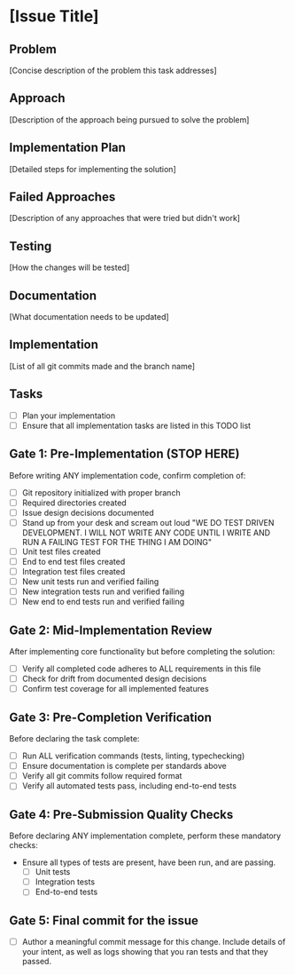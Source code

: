 # [Issue Title]

## Problem
[Concise description of the problem this task addresses]

## Approach
[Description of the approach being pursued to solve the problem]

## Implementation Plan
[Detailed steps for implementing the solution]

## Failed Approaches
[Description of any approaches that were tried but didn't work]

## Testing
[How the changes will be tested]

## Documentation
[What documentation needs to be updated]

## Implementation
[List of all git commits made and the branch name]

## Tasks
- [ ] Plan your implementation
- [ ] Ensure that all implementation tasks are listed in this TODO list

## Gate 1: Pre-Implementation (STOP HERE)
Before writing ANY implementation code, confirm completion of:
- [ ] Git repository initialized with proper branch
- [ ] Required directories created
- [ ] Issue design decisions documented
- [ ] Stand up from your desk and scream out loud "WE DO TEST DRIVEN DEVELOPMENT. I WILL NOT WRITE ANY CODE UNTIL I WRITE AND RUN A FAILING TEST FOR THE THING I AM DOING"
- [ ] Unit test files created 
- [ ] End to end test files created 
- [ ] Integration test files created
- [ ] New unit tests run and verified failing
- [ ] New integration tests run and verified failing
- [ ] New end to end tests run and verified failing

## Gate 2: Mid-Implementation Review
After implementing core functionality but before completing the solution:
- [ ] Verify all completed code adheres to ALL requirements in this file
- [ ] Check for drift from documented design decisions
- [ ] Confirm test coverage for all implemented features

## Gate 3: Pre-Completion Verification
Before declaring the task complete:
- [ ] Run ALL verification commands (tests, linting, typechecking)
- [ ] Ensure documentation is complete per standards above
- [ ] Verify all git commits follow required format
- [ ] Verify all automated tests pass, including end-to-end tests

## Gate 4: Pre-Submission Quality Checks
Before declaring ANY implementation complete, perform these mandatory checks:
- Ensure all types of tests are present, have been run, and are passing.
   - [ ] Unit tests
   - [ ] Integration tests 
   - [ ] End-to-end tests

## Gate 5: Final commit for the issue
   - [ ] Author a meaningful commit message for this change. Include details of your intent, as well as logs showing that you ran tests and that they passed.